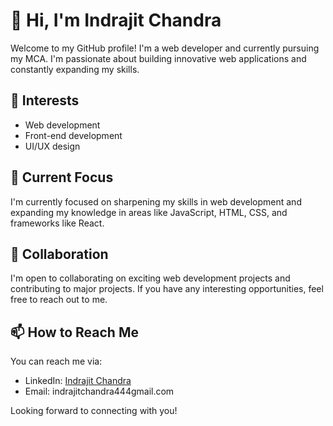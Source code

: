 # 👋 Hi, I'm Indrajit Chandra

Welcome to my GitHub profile! I'm a web developer and currently pursuing my MCA. I'm passionate about building innovative web applications and constantly expanding my skills.

## 👀 Interests

- Web development
- Front-end development
- UI/UX design

## 🌱 Current Focus

I'm currently focused on sharpening my skills in web development and expanding my knowledge in areas like JavaScript, HTML, CSS, and frameworks like React.


## 👥 Collaboration

I'm open to collaborating on exciting web development projects and contributing to major projects. If you have any interesting opportunities, feel free to reach out to me.

## 📫 How to Reach Me

You can reach me via:
- LinkedIn: [Indrajit Chandra](https://www.linkedin.com/in/indrajit-chandra-a948b8207/)
- Email: indrajitchandra444gmail.com

Looking forward to connecting with you!
